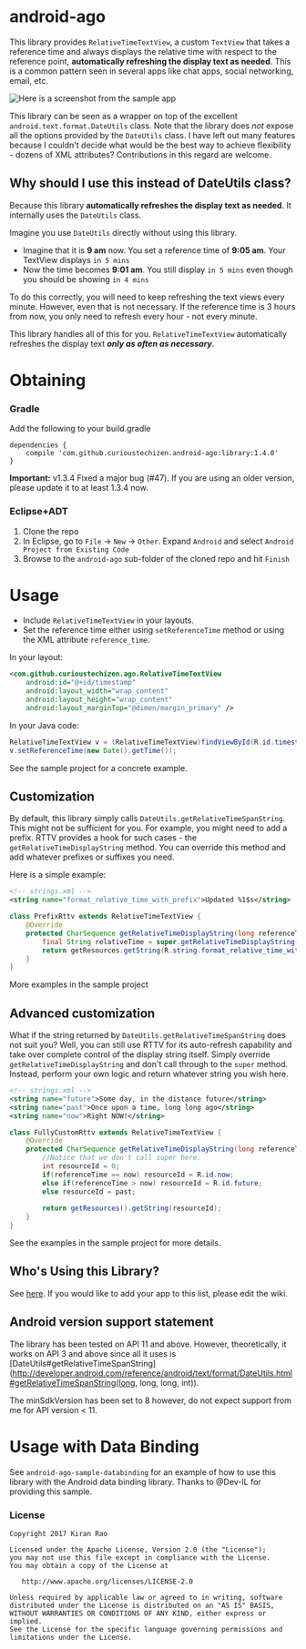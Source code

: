 # android-ago

This library provides `RelativeTimeTextView`, a custom `TextView` that takes a reference time and always displays the relative time with respect to the reference point, **automatically refreshing the display text as needed**. This is a common pattern seen in several apps like chat apps, social networking, email, etc.

![Here is a screenshot from the sample app][1]

This library can be seen as a wrapper on top of the excellent `android.text.format.DateUtils` class. Note that the library does _not_ expose all the options provided by the `DateUtils` class. I have left out many features because I couldn't decide what would be the best way to achieve flexibility - dozens of XML attributes? Contributions in this regard are welcome.

## Why should I use this instead of DateUtils class?

Because this library **automatically refreshes the display text as needed**. It internally uses the `DateUtils` class.

Imagine you use `DateUtils` directly without using this library.
  - Imagine that it is **9 am** now. You set a reference time of **9:05 am**. Your TextView displays `in 5 mins`
  - Now the time becomes **9:01 am**. You still display `in 5 mins` even though you should be showing `in 4 mins`
  
To do this correctly, you will need to keep refreshing the text views every minute. However, even that is not necessary. If the reference time is 3 hours from now, you only need to refresh every hour - not every minute.

This library handles all of this for you. `RelativeTimeTextView` automatically refreshes the display text _**only as often as necessary**_.


# Obtaining

### Gradle

Add the following to your build.gradle

    dependencies {
        compile 'com.github.curioustechizen.android-ago:library:1.4.0'
    }

**Important:** v1.3.4 Fixed a major bug (#47). If you are using an older version, please update it to at least 1.3.4 now.

### Eclipse+ADT
  1. Clone the repo
  2. In Eclipse, go to `File` -> `New` -> `Other`. Expand `Android` and select `Android Project from Existing Code`
  3. Browse to the `android-ago` sub-folder of the cloned repo and hit `Finish`


# Usage
  - Include `RelativeTimeTextView` in your layouts. 
  - Set the reference time either using `setReferenceTime` method or using the XML attribute `reference_time`.
  
In your layout:
```xml
<com.github.curioustechizen.ago.RelativeTimeTextView
    android:id="@+id/timestamp"
    android:layout_width="wrap_content"
    android:layout_height="wrap_content"
    android:layout_marginTop="@dimen/margin_primary" />
```

In your Java code:
```java
RelativeTimeTextView v = (RelativeTimeTextView)findViewById(R.id.timestamp); //Or just use Butterknife!
v.setReferenceTime(new Date().getTime());
```

See the sample project for a concrete example.

## Customization

By default, this library simply calls `DateUtils.getRelativeTimeSpanString`. This might not be sufficient for you. For example, you might need to add a prefix. RTTV provides a hook for such cases - the `getRelativeTimeDisplayString` method. You can override this method and add whatever prefixes or suffixes you need.

Here is a simple example:

```xml
<!-- strings.xml -->
<string name="format_relative_time_with_prefix">Updated %1$s</string>
```

```java
class PrefixRttv extends RelativeTimeTextView {
    @Override
    protected CharSequence getRelativeTimeDisplayString(long referenceTime, long now) {
        final String relativeTime = super.getRelativeTimeDisplayString(referenceTime, now);
        return getResources.getString(R.string.format_relative_time_with_prefix, relativeTime);
    }    
}
```

More examples in the sample project

## Advanced customization

What if the string returned by `DateUtils.getRelativeTimeSpanString` does not suit you? Well, you can still use RTTV for its auto-refresh capability and take over complete control of the display string itself. Simply override `getRelativeTimeDisplayString` and don't call through to the `super`  method. Instead, perform your own logic and return whatever string you wish here.

```xml
<!-- strings.xml -->
<string name="future">Some day, in the distance future</string>
<string name="past">Once upon a time, long long ago</string>
<string name="now">Right NOW!</string>
```

```java
class FullyCustomRttv extends RelativeTimeTextView {
    @Override
    protected CharSequence getRelativeTimeDisplayString(long referenceTime, long now) {
        //Notice that we don't call super here.
        int resourceId = 0;
        if(referenceTime == now) resourceId = R.id.now;
        else if(referenceTime > now) resourceId = R.id.future;
        else resourceId = past;
        
        return getResources().getString(resourceId);
    }    
}
```

See the examples in the sample project for more details.

## Who's Using this Library?

See [here](https://github.com/curioustechizen/android-ago/wiki/Apps-using-android-ago). If you would like to add your app to this list, please edit the wiki.


## Android version support statement

The library has been tested on API 11 and above. However, theoretically, it works on API 3 and above since all it uses is [DateUtils#getRelativeTimeSpanString](http://developer.android.com/reference/android/text/format/DateUtils.html#getRelativeTimeSpanString(long, long, long, int)).

The minSdkVersion has been set to 8 however, do not expect support from me for API version < 11.


# Usage with Data Binding

See `android-ago-sample-databinding` for an example of how to use this library with the Android data binding library. Thanks to @Dev-IL for providing this sample.


### License

 
	Copyright 2017 Kiran Rao

	Licensed under the Apache License, Version 2.0 (the "License");
	you may not use this file except in compliance with the License.
	You may obtain a copy of the License at

	   http://www.apache.org/licenses/LICENSE-2.0

	Unless required by applicable law or agreed to in writing, software
	distributed under the License is distributed on an "AS IS" BASIS,
	WITHOUT WARRANTIES OR CONDITIONS OF ANY KIND, either express or implied.
	See the License for the specific language governing permissions and
	limitations under the License.


  [1]: screenshots/android-ago-sample-screenshot_1.4.0.png "screenshot.png"


